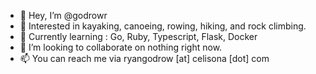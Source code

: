 - 👋 Hey, I’m @godrowr
- 👀 Interested in kayaking, canoeing, rowing, hiking, and rock climbing.
- 🌱 Currently learning : Go, Ruby, Typescript, Flask, Docker
- 💞️ I’m looking to collaborate on nothing right now.
- 📫 You can reach me via ryangodrow [at] celisona [dot] com

<!---
godrowr/godrowr is a ✨ special ✨ repository because its `README.md` (this file) appears on your GitHub profile.
You can click the Preview link to take a look at your changes.
--->
